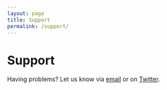 ```yaml
---
layout: page
title: Support
permalink: /support/
---
```


# Support

Having problems? Let us know via [email](mailto:support@dkapps.co) or on [Twitter](https://twitter.com/photo_flashback).